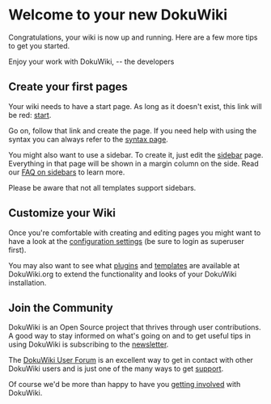 
# Welcome to your new DokuWiki

Congratulations, your wiki is now up and running. Here are a few more tips to get you started.

Enjoy your work with DokuWiki,
-- the developers

## Create your first pages

Your wiki needs to have a start page. As long as it doesn't exist, this link will be red: [start](start).

Go on, follow that link and create the page. If you need help with using the syntax you can always refer to the [syntax page](wiki/syntax).

You might also want to use a sidebar. To create it, just edit the [sidebar](sidebar) page. Everything in that page will be shown in a margin column on the side. Read our [FAQ on sidebars](doku>faq:sidebar) to learn more.

Please be aware that not all templates support sidebars.

## Customize your Wiki

Once you're comfortable with creating and editing pages you might want to have a look at the [configuration settings](this>doku.php?do=admin&page=config) (be sure to login as superuser first).

You may also want to see what [plugins](doku>plugins) and [templates](doku>templates) are available at DokuWiki.org to extend the functionality and looks of your DokuWiki installation.

## Join the Community

DokuWiki is an Open Source project that thrives through user contributions. A good way to stay informed on what's going on and to get useful tips in using DokuWiki is subscribing to the [newsletter](doku>newsletter).

The [DokuWiki User Forum](http://forum.dokuwiki.org) is an excellent way to get in contact with other DokuWiki users and is just one of the many ways to get [support](doku>faq:support).

Of course we'd be more than happy to have you [getting involved](doku>teams:getting_involved) with DokuWiki.
